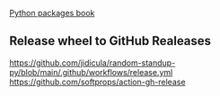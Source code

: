 [Python packages book](https://py-pkgs.org/)


## Release wheel to GitHub Realeases
https://github.com/jidicula/random-standup-py/blob/main/.github/workflows/release.yml
https://github.com/softprops/action-gh-release
